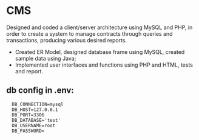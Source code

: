# CMS

Designed and coded a client/server architecture using MySQL and PHP, in order to create a system to manage contracts through queries and transactions, producing various desired reports.

- Created ER Model, designed database frame using MySQL, created sample data using Java;
- Implemented user interfaces and functions using PHP and HTML, tests and report.



## db config in .env:
      DB_CONNECTION=mysql
      DB_HOST=127.0.0.1
      DB_PORT=3306
      DB_DATABASE='test'
      DB_USERNAME=root
      DB_PASSWORD=
